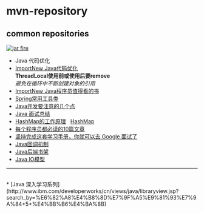 #  mvn-repository
## common repositories
[![jar fire](http://cn.jarfire.org/img/logo.png "jar包搜索")](http://cn.jarfire.org/)

* Java 代码优化
* [ImportNew Java代码优化](http://www.importnew.com/21224.html)<br/>
<space>**ThreadLocal使用前或使用后要remove**<br/>
<space>*避免在循环中不断创建对象的引用*<br/>
* [ImportNew Java程序员值得看的书](http://www.importnew.com/21308.html)
* [Spring常用工具类](http://www.importnew.com/21413.html)
* [Java开发要注意的几个点](http://www.importnew.com/21453.html)
* [Java 面试总结](http://www.importnew.com/21445.html)
* [HashMap的工作原理](http://www.importnew.com/7099.html) &nbsp;&nbsp;[HashMap](https://github.com/WikiDown/mvn-repository/blob/master/JDK-1.8.0/HashMap.java)
* [每个程序员都必读的10篇文章](http://www.importnew.com/21527.html)
* [坚持完成这套学习手册，你就可以去 Google 面试了](http://geek.csdn.net/news/detail/107064)
* [Java回调机制](http://www.importnew.com/22031.html)
* [Java后端书架](http://www.importnew.com/22064.html)
* [Java IO模型](http://www.importnew.com/22019.html)
<hr/><br/>
* [Java 深入学习系列](http://www.ibm.com/developerworks/cn/views/java/libraryview.jsp?search_by=%E6%82%A8%E4%B8%8D%E7%9F%A5%E9%81%93%E7%9A%84+5+%E4%BB%B6%E4%BA%8B)



